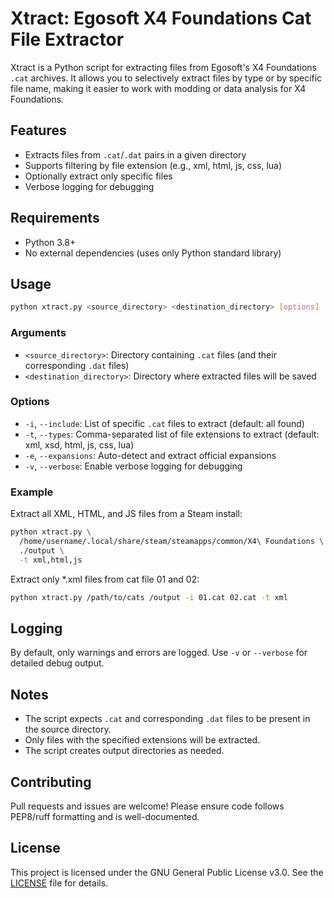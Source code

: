# Xtract: Egosoft X4 Foundations Cat File Extractor

Xtract is a Python script for extracting files from Egosoft's X4 Foundations `.cat` archives. It allows you to selectively extract files by type or by specific file name, making it easier to work with modding or data analysis for X4 Foundations.

## Features

- Extracts files from `.cat`/`.dat` pairs in a given directory
- Supports filtering by file extension (e.g., xml, html, js, css, lua)
- Optionally extract only specific files
- Verbose logging for debugging

## Requirements

- Python 3.8+
- No external dependencies (uses only Python standard library)

## Usage

```bash
python xtract.py <source_directory> <destination_directory> [options]
```

### Arguments

- `<source_directory>`: Directory containing `.cat` files (and their corresponding `.dat` files)
- `<destination_directory>`: Directory where extracted files will be saved

### Options

- `-i`, `--include`: List of specific `.cat` files to extract (default: all found)
- `-t`, `--types`: Comma-separated list of file extensions to extract (default: xml, xsd, html, js, css, lua)
- `-e`, `--expansions`: Auto-detect and extract official expansions
- `-v`, `--verbose`: Enable verbose logging for debugging

### Example

Extract all XML, HTML, and JS files from a Steam install:

```bash
python xtract.py \
  /home/username/.local/share/steam/steamapps/common/X4\ Foundations \
  ./output \
  -t xml,html,js
```

Extract only *.xml files from cat file 01 and 02:

```bash
python xtract.py /path/to/cats /output -i 01.cat 02.cat -t xml
```

## Logging

By default, only warnings and errors are logged. Use `-v` or `--verbose` for detailed debug output.

## Notes

- The script expects `.cat` and corresponding `.dat` files to be present in the source directory.
- Only files with the specified extensions will be extracted.
- The script creates output directories as needed.

## Contributing

Pull requests and issues are welcome! Please ensure code follows PEP8/ruff formatting and is well-documented.

## License

This project is licensed under the GNU General Public License v3.0. See the [LICENSE](LICENSE) file for details.
